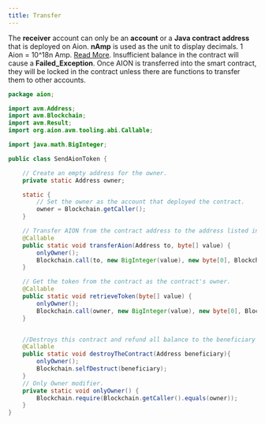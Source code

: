 ```yaml
---
title: Transfer
---
```


The **receiver** account can only be an **account** or a **Java contract address** that is deployed on Aion. **nAmp** is used as the unit to display decimals. 1 Aion = 10^18n Amp. [Read More](https://github.com/aionnetwork/aion/wiki/Aion-Terminology). Insufficient balance in the contract will cause a **Failed_Exception**. Once AION is transferred into the smart contract, they will be locked in the contract unless there are functions to transfer them to other accounts.

```java
package aion;

import avm.Address;
import avm.Blockchain;
import avm.Result;
import org.aion.avm.tooling.abi.Callable;

import java.math.BigInteger;

public class SendAionToken {

    // Create an empty address for the owner.
    private static Address owner;

    static {
        // Set the owner as the account that deployed the contract.
        owner = Blockchain.getCaller();
    }

    // Transfer AION from the contract address to the address listed in the "to" variable.
    @Callable
    public static void transferAion(Address to, byte[] value) {
        onlyOwner();
        Blockchain.call(to, new BigInteger(value), new byte[0], Blockchain.getRemainingEnergy());
    }

    // Get the token from the contract as the contract's owner.
    @Callable
    public static void retrieveToken(byte[] value) {
        onlyOwner();
        Blockchain.call(owner, new BigInteger(value), new byte[0], Blockchain.getRemainingEnergy());
    }


    //Destroys this contract and refund all balance to the beneficiary address.
    @Callable
    public static void destroyTheContract(Address beneficiary){
        onlyOwner();
        Blockchain.selfDestruct(beneficiary);
    }
    // Only Owner modifier.
    private static void onlyOwner() {
        Blockchain.require(Blockchain.getCaller().equals(owner));
    }
}
```